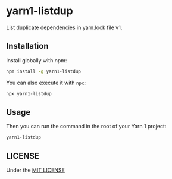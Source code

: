 # yarn1-listdup

List duplicate dependencies in yarn.lock file v1.

## Installation

Install globally with npm:

```bash
npm install -g yarn1-listdup
```

You can also execute it with `npx`:

```bash
npx yarn1-listdup
```

## Usage

Then you can run the command in the root of your Yarn 1 project:

```bash
yarn1-listdup
```

## LICENSE

Under the [MIT LICENSE](LICENSE.md)
